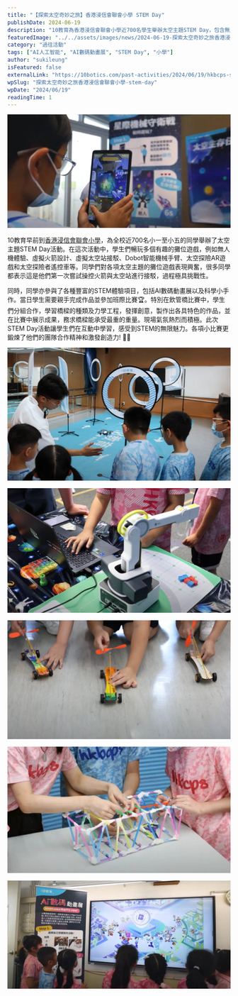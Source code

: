 ```yaml
---
title: "【探索太空奇妙之旅】香港浸信會聯會小學 STEM Day"
publishDate: 2024-06-19
description: "10教育為香港浸信會聯會小學近700名學生舉辦太空主題STEM Day，包含無人機體驗、虛擬火箭設計、AI數碼動畫展等活動，鍛煉團隊合作精神，激發創造力。"
featuredImage: "../../assets/images/news/2024-06-19-探索太空奇妙之旅香港浸信會聯會小學-stem-day/image1.png"
category: "過往活動"
tags: ["AI人工智能", "AI數碼動畫展", "STEM Day", "小學"]
author: "sukileung"
isFeatured: false
externalLink: "https://10botics.com/past-activities/2024/06/19/hkbcps-stem-day/"
wpSlug: "探索太空奇妙之旅香港浸信會聯會小學-stem-day"
wpDate: "2024/06/19"
readingTime: 1
---
```


![](../../assets/images/news/2024-06-19-探索太空奇妙之旅香港浸信會聯會小學-stem-day/image2.png)

10教育早前到[香港浸信會聯會小學](https://www.hkbcps.edu.hk/)，為全校近700名小一至小五的同學舉辦了太空主題STEM Day活動。在這次活動中，學生們暢玩多個有趣的攤位遊戲，例如無人機體驗、虛擬火箭設計、虛擬太空站接駁、Dobot智能機械手臂、太空探險AR遊戲和太空探險者遙控車等。同學們對各項太空主題的攤位遊戲表現興奮，很多同學都表示這是他們第一次嘗試操控火箭與太空站進行接駁，過程極具挑戰性。

同時，同學亦參與了各種豐富的STEM體驗項目，包括AI數碼動畫展以及科學小手作。當日學生需要親手完成作品並參加班際比賽🏆。特別在飲管橋比賽中，學生們分組合作，學習橋樑的種類及力學工程，發揮創意，製作出各具特色的作品，並在比賽中展示成果，務求橋樑能承受最重的重量。現場氣氛熱烈而積極。此次STEM Day活動讓學生們在互動中學習，感受到STEM的無限魅力。各項小比賽更鍛煉了他們的團隊合作精神和激發創造力! 🤝💡

![](../../assets/images/news/2024-06-19-探索太空奇妙之旅香港浸信會聯會小學-stem-day/image3.png)

![](../../assets/images/news/2024-06-19-探索太空奇妙之旅香港浸信會聯會小學-stem-day/image4.png)

![](../../assets/images/news/2024-06-19-探索太空奇妙之旅香港浸信會聯會小學-stem-day/image5.png)

![](../../assets/images/news/2024-06-19-探索太空奇妙之旅香港浸信會聯會小學-stem-day/image6.png)

![](../../assets/images/news/2024-06-19-探索太空奇妙之旅香港浸信會聯會小學-stem-day/image7.png)

###
